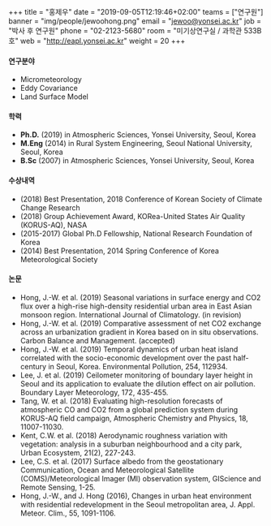 +++
title = "홍제우"
date = "2019-09-05T12:19:46+02:00"
teams = ["연구원"]
banner = "img/people/jewoohong.png"
email = "jewoo@yonsei.ac.kr"
job = "박사 후 연구원"
phone = "02-2123-5680"
room = "미기상연구실 / 과학관 533B호"
web = "http://eapl.yonsei.ac.kr"
weight = 20
+++

#### 연구분야
+ Micrometeorology
+ Eddy Covariance
+ Land Surface Model

#### 학력
 + **Ph.D.**  (2019) in Atmospheric Sciences, Yonsei University, Seoul, Korea
 + **M.Eng** (2014) in Rural System Engineering, Seoul National University, Seoul, Korea
 + **B.Sc** (2007) in Atmospheric Sciences, Yonsei University, Seoul, Korea


#### 수상내역
 + (2018) Best Presentation, 2018 Conference of Korean Society of Climate Change Research
 + (2018) Group Achievement Award, KORea-United States Air Quality (KORUS-AQ), NASA
 + (2015-2017) Global Ph.D Fellowship, National Research Foundation of Korea
 + (2014) Best Presentation, 2014 Spring Conference of Korea Meteorological Society


#### 논문
+ Hong, J.-W. et al. (2019) Seasonal variations in surface energy and CO2 flux over a high-rise high-density residential urban area in East Asian monsoon region. International Journal of Climatology. (in revision)
+ Hong, J.-W. et al. (2019) Comparative assessment of net CO2 exchange across an urbanization gradient in Korea based on in situ observations. Carbon Balance and Management. (accepted)
+ Hong, J.-W. et al. (2019) Temporal dynamics of urban heat island correlated with the socio-economic development over the past half-century in Seoul, Korea. Environmental Pollution, 254, 112934.
+ Lee, J. et al. (2019) Ceilometer monitoring of boundary layer height in Seoul and its application to evaluate the dilution effect on air pollution. Boundary Layer Meteorology, 172, 435-455.
+ Tang, W. et al. (2018) Evaluating high-resolution forecasts of atmospheric CO and CO2 from a global prediction system during KORUS-AQ field campaign, Atmospheric Chemistry and Physics, 18, 11007-11030.
+ Kent, C.W. et al. (2018) Aerodynamic roughness variation with vegetation: analysis in a suburban neighbourhood and a city park, Urban Ecosystem, 21(2), 227-243.
+ Lee, C.S. et al. (2017) Surface albedo from the geostationary Communication, Ocean and Meteorological Satellite (COMS)/Meteorological Imager (MI) observation system, GIScience and Remote Sensing, 1-25.
+ Hong, J.-W., and J. Hong (2016), Changes in urban heat environment with residential redevelopment in the Seoul metropolitan area, J. Appl. Meteor. Clim., 55, 1091-1106.
